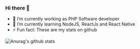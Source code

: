 ### Hi there 👋

- 🔭 I’m currently working as PHP Software developer
- 🌱 I’m currently learning NodeJS, ReactJs and React Native
- ⚡ Fun fact: These are my stats on github

![Anurag's github stats](https://github-readme-stats.vercel.app/api?username=rodrigoprobst&show_icons=true&theme=dracula)

<!--
**rodrigoprobst/rodrigoprobst** is a ✨ _special_ ✨ repository because its `README.md` (this file) appears on your GitHub profile.

Here are some ideas to get you started:

- 🔭 I’m currently working on ...
- 🌱 I’m currently learning ...
- 👯 I’m looking to collaborate on ...
- 🤔 I’m looking for help with ...
- 💬 Ask me about ...
- 📫 How to reach me: ...
- 😄 Pronouns: ...
- ⚡ Fun fact: ...
-->
